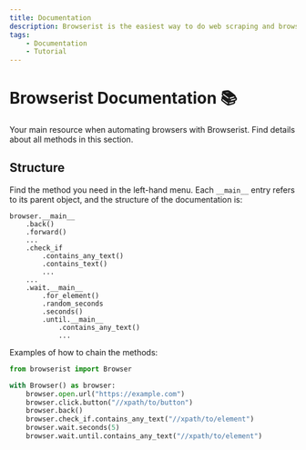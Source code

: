 ```yaml
---
title: Documentation
description: Browserist is the easiest way to do web scraping and browser automation with Python. This comprehensive documentation includes code examples for beginners and advanced users.
tags:
    - Documentation
    - Tutorial
---
```


# Browserist Documentation 📚
Your main resource when automating browsers with Browserist. Find details about all methods in this section.

## Structure
Find the method you need in the left-hand menu. Each `__main__` entry refers to its parent object, and the structure of the documentation is:

```text title="Structure"
browser.__main__
    .back()
    .forward()
    ...
    .check_if
        .contains_any_text()
        .contains_text()
        ...
    ...
    .wait.__main__
        .for_element()
        .random_seconds
        .seconds()
        .until.__main__
            .contains_any_text()
            ...
```

Examples of how to chain the methods:

```python linenums="1"
from browserist import Browser

with Browser() as browser:
    browser.open.url("https://example.com")
    browser.click.button("//xpath/to/button")
    browser.back()
    browser.check_if.contains_any_text("//xpath/to/element")
    browser.wait.seconds(5)
    browser.wait.until.contains_any_text("//xpath/to/element")
```
